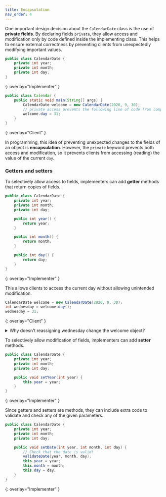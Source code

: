 ```yaml
---
title: Encapsulation
nav_order: 4
---
```


One important design decision about the `CalendarDate` class is the use of **private fields**. By declaring fields `private`, they allow access and modification only by code defined inside the implementing class. This helps to ensure external correctness by preventing clients from unexpectedly modifying important values.

```java
public class CalendarDate {
    private int year;
    private int month;
    private int day;
}
```
{: overlay="Implementer" }

```java
public class Calendar {
    public static void main(String[] args) {
        CalendarDate welcome = new CalendarDate(2020, 9, 30);
        // private access prevents the following line of code from compiling
        welcome.day = 31;
    }
}
```
{: overlay="Client" }

In programming, this idea of preventing unexpected changes to the fields of an object is **encapsulation**. However, the `private` keyword prevents both access and modification, so it prevents clients from accessing (reading) the value of the current `day`.

### Getters and setters

To selectively allow access to fields, implementers can add **getter** methods that return copies of fields.

```java
public class CalendarDate {
    private int year;
    private int month;
    private int day;

    public int year() {
        return year;
    }

    public int month() {
        return month;
    }

    public int day() {
        return day;
    }
}
```
{: overlay="Implementer" }

This allows clients to access the current day without allowing unintended modification.

```java
CalendarDate welcome = new CalendarDate(2020, 9, 30);
int wednesday = welcome.day();
wednesday = 31;
```
{: overlay="Client" }

<details markdown="1">
<summary>Why doesn't reassigning wednesday change the welcome object?</summary>

`int wednesday` is a local variable assigned a copy of the number representing the `welcome` day. Changes to the local variable won't affect the encapsulated `welcome` object.
</details>

To selectively allow modification of fields, implementers can add **setter** methods.

```java
public class CalendarDate {
    private int year;
    private int month;
    private int day;

    public void setYear(int year) {
        this.year = year;
    }
}
```
{: overlay="Implementer" }

Since getters and setters are methods, they can include extra code to validate and check any of the given parameters.

```java
public class CalendarDate {
    private int year;
    private int month;
    private int day;

    public void setDate(int year, int month, int day) {
        // Check that the date is valid!
        validateDate(year, month, day);
        this.year = year;
        this.month = month;
        this.day = day;
    }
}
```
{: overlay="Implementer" }
